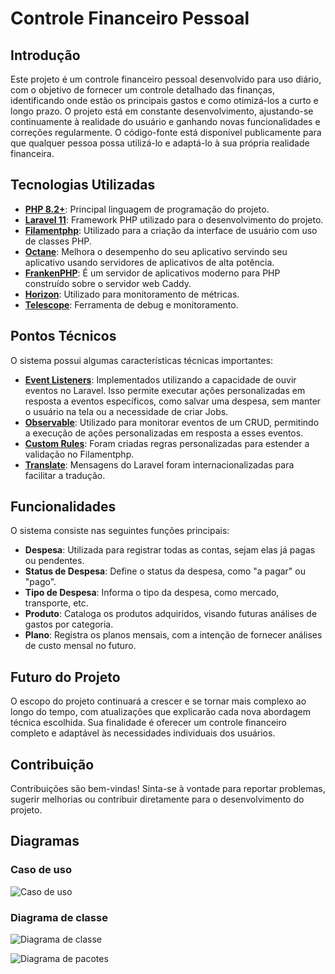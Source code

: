 # Controle Financeiro Pessoal

## Introdução

Este projeto é um controle financeiro pessoal desenvolvido para uso diário, com o objetivo de fornecer um controle detalhado das finanças, identificando onde estão os principais gastos e como otimizá-los a curto e longo prazo. O projeto está em constante desenvolvimento, ajustando-se continuamente à realidade do usuário e ganhando novas funcionalidades e correções regularmente. O código-fonte está disponível publicamente para que qualquer pessoa possa utilizá-lo e adaptá-lo à sua própria realidade financeira.

## Tecnologias Utilizadas

- [**PHP 8.2+**](https://www.php.net/releases/8.2/en.php): Principal linguagem de programação do projeto.
- [**Laravel 11**](https://laravel.com/docs/11.x): Framework PHP utilizado para o desenvolvimento do projeto.
- [**Filamentphp**](https://filamentphp.com/): Utilizado para a criação da interface de usuário com uso de classes PHP.
- [**Octane**](https://laravel.com/docs/11.x/octane): Melhora o desempenho do seu aplicativo servindo seu aplicativo usando servidores de aplicativos de alta potência.
- [**FrankenPHP**](https://github.com/dunglas/frankenphp): É um servidor de aplicativos moderno para PHP construído sobre o servidor web Caddy.
- [**Horizon**](https://laravel.com/docs/11.x/horizon#main-content): Utilizado para monitoramento de métricas.
- [**Telescope**](https://laravel.com/docs/11.x/telescope#main-content): Ferramenta de debug e monitoramento.

## Pontos Técnicos

O sistema possui algumas características técnicas importantes:

- [**Event Listeners**](https://laravel.com/docs/11.x/events#generating-events-and-listeners): Implementados utilizando a capacidade de ouvir eventos no Laravel. Isso permite executar ações personalizadas em resposta a eventos específicos, como salvar uma despesa, sem manter o usuário na tela ou a necessidade de criar Jobs.
- [**Observable**](https://laravel.com/docs/11.x/eloquent#observers): Utilizado para monitorar eventos de um CRUD, permitindo a execução de ações personalizadas em resposta a esses eventos.
- [**Custom Rules**](https://laravel.com/docs/11.x/precognition#customizing-validation-rules): Foram criadas regras personalizadas para estender a validação no Filamentphp.
- [**Translate**](https://laravel.com/docs/11.x/localization#defining-translation-strings): Mensagens do Laravel foram internacionalizadas para facilitar a tradução.

## Funcionalidades

O sistema consiste nas seguintes funções principais:

- **Despesa**: Utilizada para registrar todas as contas, sejam elas já pagas ou pendentes.
- **Status de Despesa**: Define o status da despesa, como "a pagar" ou "pago".
- **Tipo de Despesa**: Informa o tipo da despesa, como mercado, transporte, etc.
- **Produto**: Cataloga os produtos adquiridos, visando futuras análises de gastos por categoria.
- **Plano**: Registra os planos mensais, com a intenção de fornecer análises de custo mensal no futuro.

## Futuro do Projeto

O escopo do projeto continuará a crescer e se tornar mais complexo ao longo do tempo, com atualizações que explicarão cada nova abordagem técnica escolhida. Sua finalidade é oferecer um controle financeiro completo e adaptável às necessidades individuais dos usuários.

## Contribuição

Contribuições são bem-vindas! Sinta-se à vontade para reportar problemas, sugerir melhorias ou contribuir diretamente para o desenvolvimento do projeto.

## Diagramas

### Caso de uso

![Caso de uso](https://github.com/dossantoscarlos/meu_financeiro/blob/test/doc/img/UseCase%20Diagram0.png?raw=true)

### Diagrama de classe

![Diagrama de classe](https://github.com/dossantoscarlos/meu_financeiro/blob/test/doc/img/Class%20Diagram2.png?raw=true)

![Diagrama de pacotes](https://github.com/dossantoscarlos/meu_financeiro/blob/test/doc/img/diagram%20package.png?raw=true)
